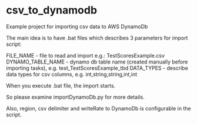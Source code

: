 # csv_to_dynamodb
Example project for importing csv data to AWS DynamoDb

The main idea is to have .bat files which describes 3 parameters for import script:

FILE_NAME - file to read and import e.g.: TestScoresExample.csv
DYNAMO_TABLE_NAME - dynamo db table name (created manually before importing tasks), e.g. test_TestScoresExample_tbd
DATA_TYPES - describe data types for csv columns, e.g. int,string,string,int,int

When you execute .bat file, the import starts.

So please examine importDynamoDb.py for more details.

Also, region, csv delimiter and writeRate to DynamoDb is configurable in the script.
